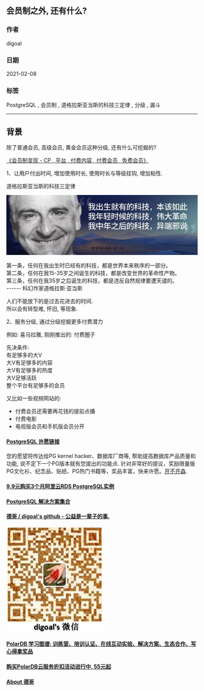 ## 会员制之外, 还有什么?  
        
### 作者        
digoal        
        
### 日期        
2021-02-08        
        
### 标签        
PostgreSQL , 会员制 , 道格拉斯亚当斯的科技三定律 , 分级 , 漏斗     
        
----        
        
## 背景    
除了普通会员, 高级会员, 黄金会员这种分级, 还有什么可挖掘的?    
  
[《会员制变现 - CP , 平台 , 付费内容 , 付费会员 , 免费会员》](../202102/20210207_02.md)    

  
1、让用户付出时间, 增加使用时长, 使用时长与等级挂钩, 增加粘性.    
  
道格拉斯亚当斯的科技三定律  
  
![pic](20210208_02_pic_001.jpg)    
  
第一条，任何在我出生时已经有的科技，都是世界本来秩序的一部分。  
第二条，任何在我15-35岁之间诞生的科技，都是改变世界的革命性产物。  
第三条，任何在我35岁之后诞生的科技，都是违反自然规律要遭天谴的。  
------ 科幻作家道格拉斯·亚当斯  
  
人们不能放下的是过去花进去的时间.   
所以会有转型难, 怀旧, 等现象.    
  
2、服务分级, 通过分级挖掘更多付费潜力  
  
例如: 喜马拉雅, 刚刚推出的: 付费圈子  
  
先决条件:  
有足够多的大V  
大V有足够多的内容  
大V有足够多的热度  
大V足够活跃  
整个平台有足够多的会员  
  
又比如一些视频网站的:   
- 付费会员还需要再花钱的提前点播  
- 付费电影  
- 电视版会员和手机版会员分开  
    
  
  
  
#### [PostgreSQL 许愿链接](https://github.com/digoal/blog/issues/76 "269ac3d1c492e938c0191101c7238216")
您的愿望将传达给PG kernel hacker、数据库厂商等, 帮助提高数据库产品质量和功能, 说不定下一个PG版本就有您提出的功能点. 针对非常好的提议，奖励限量版PG文化衫、纪念品、贴纸、PG热门书籍等，奖品丰富，快来许愿。[开不开森](https://github.com/digoal/blog/issues/76 "269ac3d1c492e938c0191101c7238216").  
  
  
#### [9.9元购买3个月阿里云RDS PostgreSQL实例](https://www.aliyun.com/database/postgresqlactivity "57258f76c37864c6e6d23383d05714ea")
  
  
#### [PostgreSQL 解决方案集合](https://yq.aliyun.com/topic/118 "40cff096e9ed7122c512b35d8561d9c8")
  
  
#### [德哥 / digoal's github - 公益是一辈子的事.](https://github.com/digoal/blog/blob/master/README.md "22709685feb7cab07d30f30387f0a9ae")
  
  
![digoal's wechat](../pic/digoal_weixin.jpg "f7ad92eeba24523fd47a6e1a0e691b59")
  
  
#### [PolarDB 学习图谱: 训练营、培训认证、在线互动实验、解决方案、生态合作、写心得拿奖品](https://www.aliyun.com/database/openpolardb/activity "8642f60e04ed0c814bf9cb9677976bd4")
  
  
#### [购买PolarDB云服务折扣活动进行中, 55元起](https://www.aliyun.com/activity/new/polardb-yunparter?userCode=bsb3t4al "e0495c413bedacabb75ff1e880be465a")
  
  
#### [About 德哥](https://github.com/digoal/blog/blob/master/me/readme.md "a37735981e7704886ffd590565582dd0")
  
